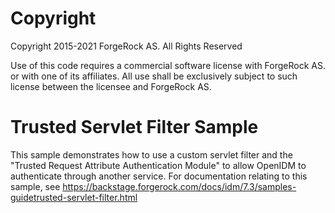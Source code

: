 Copyright
=============
Copyright 2015-2021 ForgeRock AS. All Rights Reserved

Use of this code requires a commercial software license with ForgeRock AS.
or with one of its affiliates. All use shall be exclusively subject
to such license between the licensee and ForgeRock AS.

# Trusted Servlet Filter Sample

This sample demonstrates how to use a custom servlet filter and the "Trusted Request
Attribute Authentication Module" to allow OpenIDM to authenticate through another service.
For documentation relating to this sample, see
https://backstage.forgerock.com/docs/idm/7.3/samples-guidetrusted-servlet-filter.html
